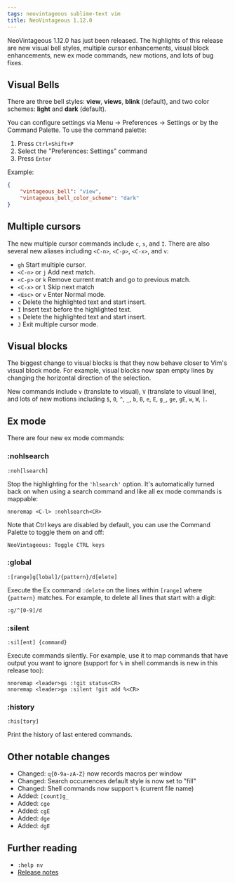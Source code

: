 ```yaml
---
tags: neovintageous sublime-text vim
title: NeoVintageous 1.12.0
---
```


NeoVintageous 1.12.0 has just been released. The highlights of this release are new visual bell styles, multiple cursor enhancements, visual block enhancements, new ex mode commands, new motions, and lots of bug fixes.

## Visual Bells

There are three bell styles: **view**, **views**, **blink** (default), and two color schemes: **light** and **dark** (default).

You can configure settings via Menu → Preferences → Settings or by the Command Palette. To use the command palette:

1. Press `Ctrl+Shift+P`
2. Select the "Preferences: Settings" command
3. Press `Enter`

Example:

```json
{
    "vintageous_bell": "view",
    "vintageous_bell_color_scheme": "dark"
}
```

## Multiple cursors

The new multiple cursor commands include `c`, `s`, and `I`. There are also several new aliases including `<C-n>`, `<C-p>`, `<C-x>`, and `v`:

* `gh` Start multiple cursor.
* `<C-n>` or `j` Add next match.
* `<C-p>` or `k` Remove current match and go to previous match.
* `<C-x>` or `l` Skip next match
* `<Esc>` or `v` Enter Normal mode.
* `c` Delete the highlighted text and start insert.
* `I` Insert text before the highlighted text.
* `s` Delete the highlighted text and start insert.
* `J` Exit multiple cursor mode.

## Visual blocks

The biggest change to visual blocks is that they now behave closer to Vim's visual block mode. For example, visual blocks now span empty lines by changing the horizontal direction of the selection.

New commands include `v` (translate to visual), `V` (translate to visual line), and lots of new motions including `$`, `0`, `^`, `_`, `b`, `B`, `e`, `E`, `g_`, `ge`, `gE`, `w`, `W`, `|`.

## Ex mode

There are four new ex mode commands:

### :nohlsearch

```vim
:noh[lsearch]
```

Stop the highlighting for the `'hlsearch'` option. It's automatically turned back on when using a search command and like all ex mode commands is mappable:

```vim
nnoremap <C-l> :nohlsearch<CR>
```

Note that Ctrl keys are disabled by default, you can use the Command Palette to toggle them on and off:

```console
NeoVintageous: Toggle CTRL keys
```

### :global

```vim
:[range]g[lobal]/{pattern}/d[elete]
```

Execute the Ex command `:delete` on the lines within `[range]` where `{pattern}` matches. For example, to delete all lines that start with a digit:

```vim
:g/^[0-9]/d
```

### :silent

```vim
:sil[ent] {command}
```

Execute commands silently. For example, use it to map commands that have output you want to ignore (support for `%` in shell commands is new in this release too):

```vim
nnoremap <leader>gs :!git status<CR>
nnoremap <leader>ga :silent !git add %<CR>
```

### :history

```vim
:his[tory]
```

Print the history of last entered commands.

## Other notable changes

* Changed: `q{0-9a-zA-Z}` now records macros per window
* Changed: Search occurrences default style is now set to "fill"
* Changed: Shell commands now support `%` (current file name)
* Added: `[count]g_`
* Added: `cge`
* Added: `cgE`
* Added: `dge`
* Added: `dgE`

## Further reading

* `:help nv`
* [Release notes](https://github.com/NeoVintageous/NeoVintageous/releases/tag/1.12.0)
